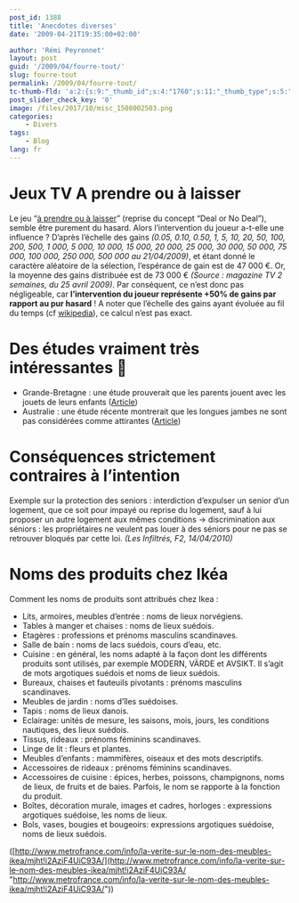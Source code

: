```yaml
---
post_id: 1388
title: 'Anecdotes diverses'
date: '2009-04-21T19:35:00+02:00'

author: 'Rémi Peyronnet'
layout: post
guid: '/2009/04/fourre-tout/'
slug: fourre-tout
permalink: /2009/04/fourre-tout/
tc-thumb-fld: 'a:2:{s:9:"_thumb_id";s:4:"1760";s:11:"_thumb_type";s:5:"thumb";}'
post_slider_check_key: '0'
image: /files/2017/10/misc_1508002503.png
categories:
    - Divers
tags:
    - Blog
lang: fr
---
```

# Jeux TV A prendre ou à laisser

Le jeu “[à prendre ou à laisser](http://www.tf1.fr/a-prendre-ou-a-laisser/ "http://www.tf1.fr/a-prendre-ou-a-laisser/")” (reprise du concept “Deal or No Deal”), semble être purement du hasard. Alors l’intervention du joueur a-t-elle une influence ? D’après l’échelle des gains *(0.05, 0.10, 0.50, 1, 5, 10, 20, 50, 100, 200, 500, 1 000, 5 000, 10 000, 15 000, 20 000, 25 000, 30 000, 50 000, 75 000, 100 000, 250 000, 500 000 au 21/04/2009)*, et étant donné le caractère aléatoire de la sélection, l’espérance de gain est de 47 000 €. Or, la moyenne des gains distribuée est de 73 000 € *(Source : magazine TV 2 semaines, du 25 avril 2009)*. Par conséquent, ce n’est donc pas négligeable, car **l’intervention du joueur représente +50% de gains par rapport au pur hasard** ! A noter que l’échelle des gains ayant évoluée au fil du temps (cf [wikipedia](http://fr.wikipedia.org/wiki/%C3%80_prendre_ou_%C3%A0_laisser "http://fr.wikipedia.org/wiki/%C3%80_prendre_ou_%C3%A0_laisser")), ce calcul n’est pas exact.

# Des études vraiment très intéressantes 🙂

- Grande-Bretagne : une étude prouverait que les parents jouent avec les jouets de leurs enfants ([Article](http://fr.news.yahoo.com/55/20091226/tod-grande-bretagne-une-tude-prouverait-17baed7.html "http://fr.news.yahoo.com/55/20091226/tod-grande-bretagne-une-tude-prouverait-17baed7.html"))
- Australie : une étude récente montrerait que les longues jambes ne sont pas considérées comme attirantes ([Article](http://fr.news.yahoo.com/55/20091226/tod-australie-une-tude-rcente-montrerait-17baed7.html "http://fr.news.yahoo.com/55/20091226/tod-australie-une-tude-rcente-montrerait-17baed7.html"))

# Conséquences strictement contraires à l’intention

Exemple sur la protection des seniors : interdiction d’expulser un senior d’un logement, que ce soit pour impayé ou reprise du logement, sauf à lui proposer un autre logement aux mêmes conditions → discrimination aux séniors : les propriétaires ne veulent pas louer à des séniors pour ne pas se retrouver bloqués par cette loi. *(Les Infiltrés, F2, 14/04/2010)*

# Noms des produits chez Ikéa

Comment les noms de produits sont attribués chez Ikea :

- Lits, armoires, meubles d’entrée : noms de lieux norvégiens.
- Tables à manger et chaises : noms de lieux suédois.
- Etagères : professions et prénoms masculins scandinaves.
- Salle de bain : noms de lacs suédois, cours d’eau, etc.
- Cuisine : en général, les noms adapté à la façon dont les différents produits sont utilisés, par exemple MODERN, VÄRDE et AVSIKT. Il s’agit de mots argotiques suédois et noms de lieux suédois.
- Bureaux, chaises et fauteuils pivotants : prénoms masculins scandinaves.
- Meubles de jardin : noms d’îles suédoises.
- Tapis : noms de lieux danois.
- Eclairage: unités de mesure, les saisons, mois, jours, les conditions nautiques, des lieux suédois.
- Tissus, rideaux : prénoms féminins scandinaves.
- Linge de lit : fleurs et plantes.
- Meubles d’enfants : mammifères, oiseaux et des mots descriptifs.
- Accessoires de rideaux : prénoms féminins scandinaves.
- Accessoires de cuisine : épices, herbes, poissons, champignons, noms de lieux, de fruits et de baies. Parfois, le nom se rapporte à la fonction du produit.
- Boîtes, décoration murale, images et cadres, horloges : expressions argotiques suédoise, les noms de lieux.
- Bols, vases, bougies et bougeoirs: expressions argotiques suédoise, noms de lieux suédois.

([http://www.metrofrance.com/info/la-verite-sur-le-nom-des-meubles-ikea/mjht!i2AziF4UiC93A/](http://www.metrofrance.com/info/la-verite-sur-le-nom-des-meubles-ikea/mjht!i2AziF4UiC93A/ "http://www.metrofrance.com/info/la-verite-sur-le-nom-des-meubles-ikea/mjht!i2AziF4UiC93A/"))